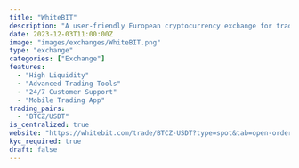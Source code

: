 ```yaml
---
title: "WhiteBIT"
description: "A user-friendly European cryptocurrency exchange for trading digital assets"
date: 2023-12-03T11:00:00Z
image: "images/exchanges/WhiteBIT.png"
type: "exchange"
categories: ["Exchange"]
features:
  - "High Liquidity"
  - "Advanced Trading Tools"
  - "24/7 Customer Support"
  - "Mobile Trading App"
trading_pairs:
  - "BTCZ/USDT"
is_centralized: true
website: "https://whitebit.com/trade/BTCZ-USDT?type=spot&tab=open-orders"
kyc_required: true
draft: false
---
```

